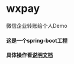 # wxpay
微信企业转账给个人Demo


#### 这是一个spring-boot工程

#### 具体操作看[说明文档](https://github.com/Barry1990/wxpay/blob/master/%E8%AF%B4%E6%98%8E%E6%96%87%E6%A1%A3.docx?raw=true)
